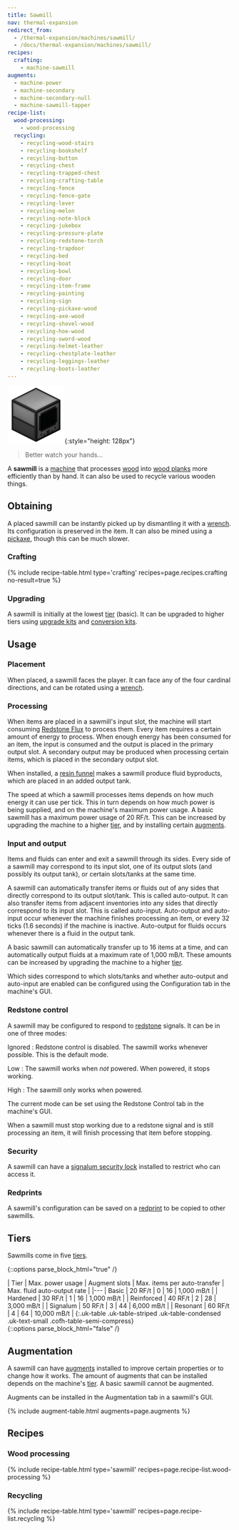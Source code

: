 ```yaml
---
title: Sawmill
nav: thermal-expansion
redirect_from:
  - /thermal-expansion/machines/sawmill/
  - /docs/thermal-expansion/machines/sawmill/
recipes:
  crafting:
    - machine-sawmill
augments:
  - machine-power
  - machine-secondary
  - machine-secondary-null
  - machine-sawmill-tapper
recipe-list:
  wood-processing:
    - wood-processing
  recycling:
    - recycling-wood-stairs
    - recycling-bookshelf
    - recycling-button
    - recycling-chest
    - recycling-trapped-chest
    - recycling-crafting-table
    - recycling-fence
    - recycling-fence-gate
    - recycling-lever
    - recycling-melon
    - recycling-note-block
    - recycling-jukebox
    - recycling-pressure-plate
    - recycling-redstone-torch
    - recycling-trapdoor
    - recycling-bed
    - recycling-boat
    - recycling-bowl
    - recycling-door
    - recycling-item-frame
    - recycling-painting
    - recycling-sign
    - recycling-pickaxe-wood
    - recycling-axe-wood
    - recycling-shovel-wood
    - recycling-hoe-wood
    - recycling-sword-wood
    - recycling-helmet-leather
    - recycling-chestplate-leather
    - recycling-leggings-leather
    - recycling-boots-leather
---
```


![Sawmill](/assets/images/thermal-expansion/sawmill.png){:style="height: 128px"}

> Better watch your hands...


A **sawmill** is a [machine](/docs/machines/) that processes
[wood](https://minecraft.gamepedia.com/Wood) into [wood
planks](https://minecraft.gamepedia.com/Wood_Planks) more efficiently than by
hand. It can also be used to recycle various wooden things.


Obtaining
---------

A placed sawmill can be instantly picked up by dismantling it with a
[wrench](/docs/wrenches/). Its configuration is preserved in the item. It can
also be mined using a [pickaxe](https://minecraft.gamepedia.com/Pickaxe), though
this can be much slower.

### Crafting
{% include recipe-table.html type='crafting' recipes=page.recipes.crafting no-result=true %}

### Upgrading
A sawmill is initially at the lowest [tier](#tiers) (basic). It can be upgraded
to higher tiers using [upgrade kits](/docs/upgrade-kits/) and [conversion
kits](/docs/conversion-kits/).


Usage
-----

### Placement
When placed, a sawmill faces the player. It can face any of the four cardinal
directions, and can be rotated using a [wrench](/docs/wrenches/).

### Processing
When items are placed in a sawmill's input slot, the machine will start
consuming [Redstone Flux](/docs/redstone-flux/) to process them. Every item
requires a certain amount of energy to process. When enough energy has been
consumed for an item, the input is consumed and the output is placed in the
primary output slot. A secondary output may be produced when processing certain
items, which is placed in the secondary output slot.

When installed, a [resin funnel](/docs/augment-resin-funnel/) makes a sawmill
produce fluid byproducts, which are placed in an added output tank.

The speed at which a sawmill processes items depends on how much energy it can
use per tick. This in turn depends on how much power is being supplied, and on
the machine's maximum power usage. A basic sawmill has a maximum power usage of
20 RF/t. This can be increased by upgrading the machine to a higher
[tier](#tiers), and by installing certain [augments](#augmentation).

### Input and output
Items and fluids can enter and exit a sawmill through its sides. Every side of a
sawmill may correspond to its input slot, one of its output slots (and possibly
its output tank), or certain slots/tanks at the same time.

A sawmill can automatically transfer items or fluids out of any sides that
directly correspond to its output slot/tank. This is called auto-output. It can
also transfer items from adjacent inventories into any sides that directly
correspond to its input slot. This is called auto-input. Auto-output and
auto-input occur whenever the machine finishes processing an item, or every 32
ticks (1.6 seconds) if the machine is inactive. Auto-output for fluids occurs
whenever there is a fluid in the output tank.

A basic sawmill can automatically transfer up to 16 items at a time, and can
automatically output fluids at a maximum rate of 1,000 mB/t. These amounts can
be increased by upgrading the machine to a higher [tier](#tiers).

Which sides correspond to which slots/tanks and whether auto-output and
auto-input are enabled can be configured using the Configuration tab in the
machine's GUI.

### Redstone control
A sawmill may be configured to respond to
[redstone](https://minecraft.gamepedia.com/Redstone) signals. It can be in one
of three modes:

Ignored
: Redstone control is disabled. The sawmill works whenever possible. This is the
default mode.

Low
: The sawmill works when *not* powered. When powered, it stops working.

High
: The sawmill only works when powered.

The current mode can be set using the Redstone Control tab in the machine's GUI.

When a sawmill must stop working due to a redstone signal and is still
processing an item, it will finish processing that item before stopping.

### Security
A sawmill can have a [signalum security lock](/docs/signalum-security-lock/)
installed to restrict who can access it.

### Redprints
A sawmill's configuration can be saved on a [redprint](/docs/redprint/) to be
copied to other sawmills.


Tiers
-----

Sawmills come in five [tiers](/docs/tiers/).

{::options parse_block_html="true" /}
<div class="uk-overflow-container">
| Tier | Max. power usage | Augment slots | Max. items per auto-transfer | Max. fluid auto-output rate |
|---
| Basic | 20 RF/t | 0 | 16 | 1,000 mB/t |
| Hardened | 30 RF/t | 1 | 16 | 1,000 mB/t |
| Reinforced | 40 RF/t | 2 | 28 | 3,000 mB/t |
| Signalum | 50 RF/t | 3 | 44 | 6,000 mB/t |
| Resonant | 60 RF/t | 4 | 64 | 10,000 mB/t |
{:.uk-table .uk-table-striped .uk-table-condensed .uk-text-small .cofh-table-semi-compress}
</div>
{::options parse_block_html="false" /}


Augmentation
------------

A sawmill can have [augments](/docs/augments/) installed to improve certain
properties or to change how it works. The amount of augments that can be
installed depends on the machine's [tier](#tiers). A basic sawmill cannot be
augmented.

Augments can be installed in the Augmentation tab in a sawmill's GUI.

{% include augment-table.html augments=page.augments %}


Recipes
-------

### Wood processing
{% include recipe-table.html type='sawmill' recipes=page.recipe-list.wood-processing %}

### Recycling
{% include recipe-table.html type='sawmill' recipes=page.recipe-list.recycling %}
